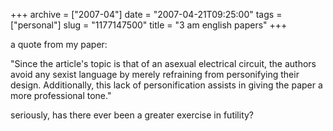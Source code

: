+++
archive = ["2007-04"]
date = "2007-04-21T09:25:00"
tags = ["personal"]
slug = "1177147500"
title = "3 am english papers"
+++

a quote from my paper:

"Since the article's topic is that of an asexual electrical circuit, the
authors avoid any sexist language by merely refraining from personifying
their design. Additionally, this lack of personification assists in giving
the paper a more professional tone."

seriously, has there ever been a greater exercise in futility?

